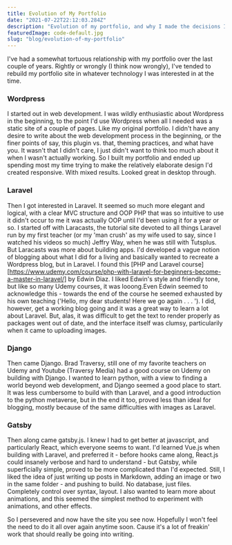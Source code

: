 ```yaml
---
title: Evolution of My Portfolio
date: "2021-07-22T22:12:03.284Z"
description: "Evolution of my portfolio, and why I made the decisions I did"
featuredImage: code-default.jpg
slug: "blog/evolution-of-my-portfolio"
---
```


I've had a somewhat tortuous relationship with my portfolio over the last couple of years. Rightly or wrongly (I think now wrongly), I've tended to rebuild my portfolio site in whatever technology I was interested in at the time. 

### Wordpress 

I started out in web development. I was wildly enthusiastic about Wordpress in the beginning, to the point I'd use Wordpress when all I needed was a static site of a couple of pages. Like my original portfolio. I didn't have any desire to write about the web development process in the beginning, or the finer points of say, this plugin vs. that, theming practices, and what have you. It wasn't that I didn't care, I just didn't want to think too much about it when I wasn't actually working. So I built my portfolio and ended up spending most my time trying to make the relatively elaborate design I'd created responsive. With mixed results. Looked great in desktop through. 

### Laravel

Then I got interested in Laravel. It seemed so much more elegant and logical, with a clear MVC structure and OOP PHP that was so intuitive to use it didn't occur to me it was actually OOP until I'd been using it for a year or so. I started off with Laracasts, the tutorial site devoted to all things Laravel run by my first teacher (or my 'man crush' as my wife used to say, since I watched his videos so much) Jeffry Way, when he was still with Tutsplus. But Laracasts was more about building apps. I'd developed a vague notion of blogging about what I did for a living and basically wanted to recreate a Wordpress blog, but in Laravel. I found this [PHP and Laravel course][https://www.udemy.com/course/php-with-laravel-for-beginners-become-a-master-in-laravel/] by Edwin Diaz. I liked Edwin's style and friendly tone, but like so many Udemy courses, it was looong.Even Edwin seemed to acknowledge this - towards the end of the course he seemed exhausted by his own teaching ('Hello, my dear students! Here we go again . . . '). I did, however, get a working blog going and it was a great way to learn a lot about Laravel. But, alas, it was difficult to get the text to render properly as packages went out of date, and the interface itself was clumsy, particularily when it came to uploading images. 

### Django

Then came Django. Brad Traversy, still one of my favorite teachers on Udemy and Youtube (Traversy Media) had a good course on Udemy on building with Django. I wanted to learn python, with a view to finding a world beyond web development, and Django seemed a good place to start. It was less cumbersome to build with than Laravel, and a good introduction to the python metaverse, but in the end it too, proved less than ideal for blogging, mostly because of the same difficulties with images as Laravel. 

### Gatsby

Then along came gatsby.js. I knew I had to get better at javascript, and particularly React, which everyone seems to want. I'd learned Vue.js when building with Laravel, and preferred it - before hooks came along, React.js could insanely verbose and hard to understand - but Gatsby, while superficially simple, proved to be more complicated than I'd expected. Still, I liked the idea of just writing up posts in Markdown, adding an image or two in the same folder - and pushing to build. No database, just files. Completely control over syntax, layout. I also wanted to learn more about animations, and this seemed the simplest method to experiment with animations, and other effects. 

So I persevered and now have the site you see now. Hopefully I won't feel the need to do it all over again anytime soon. Cause it's a lot of freakin' work that should really be going into writing. 